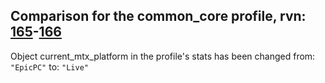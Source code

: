 ## Comparison for the common_core profile, rvn: [165](https://github.com/PRO100KatYT/FortniteProfileRevisions/tree/main/profiles/common_core/165%20common_core.json)-[166](https://github.com/PRO100KatYT/FortniteProfileRevisions/tree/main/profiles/common_core/166%20common_core.json)

Object current_mtx_platform in the profile's stats has been changed from: `"EpicPC"` to: `"Live"`
<br><br>
